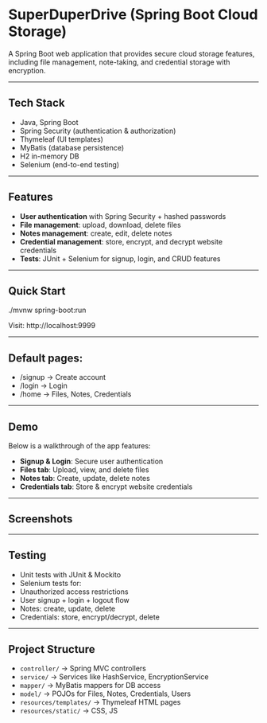 # SuperDuperDrive (Spring Boot Cloud Storage)
A Spring Boot web application that provides secure cloud storage features, including file management, note-taking, and credential storage with encryption.

--- 

## Tech Stack
- Java, Spring Boot
- Spring Security (authentication & authorization)
- Thymeleaf (UI templates)
- MyBatis (database persistence)
- H2 in-memory DB
- Selenium (end-to-end testing)

---

## Features
- **User authentication** with Spring Security + hashed passwords
- **File management**: upload, download, delete files
- **Notes management**: create, edit, delete notes
- **Credential management**: store, encrypt, and decrypt website credentials
- **Tests**: JUnit + Selenium for signup, login, and CRUD features

---

## Quick Start
./mvnw spring-boot:run

Visit: http://localhost:9999

---

## Default pages:

- /signup → Create account
- /login → Login
- /home → Files, Notes, Credentials

---

## Demo
Below is a walkthrough of the app features:
- **Signup & Login**: Secure user authentication
- **Files tab**: Upload, view, and delete files
- **Notes tab**: Create, update, delete notes
- **Credentials tab**: Store & encrypt website credentials

---

## Screenshots

---

## Testing
- Unit tests with JUnit & Mockito
- Selenium tests for:
 - Unauthorized access restrictions
 - User signup + login + logout flow
 - Notes: create, update, delete
 - Credentials: store, encrypt/decrypt, delete

---

## Project Structure
- `controller/` → Spring MVC controllers
- `service/` → Services like HashService, EncryptionService
- `mapper/` → MyBatis mappers for DB access
- `model/` → POJOs for Files, Notes, Credentials, Users
- `resources/templates/` → Thymeleaf HTML pages
- `resources/static/` → CSS, JS


